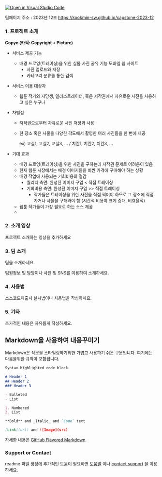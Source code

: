 [![Open in Visual Studio Code](https://classroom.github.com/assets/open-in-vscode-c66648af7eb3fe8bc4f294546bfd86ef473780cde1dea487d3c4ff354943c9ae.svg)](https://classroom.github.com/online_ide?assignment_repo_id=10521377&assignment_repo_type=AssignmentRepo)
<!--# Welcome to GitHub-->

<!--캡스톤 팀 생성을 축하합니다.-->

<!--## 팀소개 및 페이지를 꾸며주세요.-->
<!-- - 프로젝트 소개 -->
<!--  - 프로젝트 설치방법 및 데모, 사용방법, 프리뷰등을 readme.md에 작성. -->
<!--  - Api나 사용방법등 내용이 많을경우 wiki에 꾸미고 링크 추가. -->

<!-- - 팀페이지 꾸미기 -->
<!--  - 프로젝트 소개 및 팀원 소개 -->
<!--  - index.md 예시보고 수정. -->

<!--  - GitHub Pages 리파지토리 Settings > Options > GitHub Pages  -->
<!--  - Source를 marster branch -->
<!--  - Theme Chooser에서 태마선택 -->
<!--  - 수정후 팀페이지 확인하여 점검. -->
 
팀페이지 주소 : 2023년 12조 https://kookmin-sw.github.io/capstone-2023-12



### 1. 프로젝트 소개

**Copyc (카픽: Copyright + Picture)**

- 서비스 제공 기능
    - 배경 드로잉(트레이싱)을 위한 실물 사진 공유 기능 모바일 웹 사이트
        - 사진 업로드와 저장
        - 카테고리 분류를 통한 검색
- 서비스 이용 대상자
    - 웹툰 작가와 지망생, 일러스트레이터, 혹은 저작권에서 자유로운 사진을 사용하고 싶은 누구나
- 차별점
    - 저작권으로부터 자유로운 사진 저장과 사용
    - 한 장소 혹은 사물을 다양한 각도에서 촬영한 여러 사진들을 한 번에 제공
        
        ex) 교실1, 교실2, 교실3, … / 치킨1, 치킨2, 치킨3, … 
        
- 기대 효과
    - 배경 드로잉(트레이싱)을 위한 사진을 구하는데 저작권 문제로 어려움이 있음
    - 현재 웹툰 시장에서는 배경 이미지들을 비싼 가격에 구매해야 하는 상황
    - 배경 작업에 사용되는 기회비용의 절감
        - 퀄리티 측면: 완성된 이미지 구입 < 직접 트레이싱
        - 기회비용 측면: 완성된 이미지 구입 >> 직접 트레이싱
            - 작가들은 트레이싱을 위한 사진을 직접 찍어야 하므로 그 장소에 직접 가거나 사물을 구해와야 함 (시간적 비용이 크게 증대, 비효율적)
    - 웹툰 작가들이 가장 필요로 하는 소스 제공
    - 

### 2. 소개 영상

프로젝트 소개하는 영상을 추가하세요

### 3. 팀 소개

팀을 소개하세요.

팀원정보 및 담당이나 사진 및 SNS를 이용하여 소개하세요.

### 4. 사용법

소스코드제출시 설치법이나 사용법을 작성하세요.

### 5. 기타

추가적인 내용은 자유롭게 작성하세요.


## Markdown을 사용하여 내용꾸미기

Markdown은 작문을 스타일링하기위한 가볍고 사용하기 쉬운 구문입니다. 여기에는 다음을위한 규칙이 포함됩니다.

```markdown
Syntax highlighted code block

# Header 1
## Header 2
### Header 3

- Bulleted
- List

1. Numbered
2. List

**Bold** and _Italic_ and `Code` text

[Link](url) and ![Image](src)
```

자세한 내용은 [GitHub Flavored Markdown](https://guides.github.com/features/mastering-markdown/).

### Support or Contact

readme 파일 생성에 추가적인 도움이 필요하면 [도움말](https://help.github.com/articles/about-readmes/) 이나 [contact support](https://github.com/contact) 을 이용하세요.
